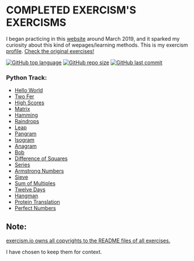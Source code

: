 # COMPLETED EXERCISM'S EXERCISMS

I began practicing in this [website](https://exercism.io) around March 2019, and
it sparked my curiosity about this kind of wepages/learning methods.
This is my exercism [profile](https://exercism.io/profiles/ibLeDy). [Check the original exercises!](https://github.com/exercism/python)

[![GitHub top language](https://img.shields.io/github/languages/top/ibLeDy/exercisms-python)](https://github.com/ibLeDy/exercisms-python/search?l=python)
[![GitHub repo size](https://img.shields.io/github/repo-size/ibLeDy/exercisms-python)](https://github.com/ibLeDy/exercisms-python)
[![GitHub last commit](https://img.shields.io/github/last-commit/ibLeDy/exercisms-python)](https://github.com/ibLeDy/exercisms-python/commits/master)

### Python Track:

  - [Hello World](python/hello-world)
  - [Two Fer](python/two-fer)
  - [High Scores](python/high-scores)
  - [Matrix](python/matrix)
  - [Hamming](python/hamming)
  - [Raindrops](python/raindrops)
  - [Leap](python/leap)
  - [Pangram](python/pangram)
  - [Isogram](python/isogram)
  - [Anagram](python/anagram)
  - [Bob](python/bob)
  - [Difference of Squares](python/difference-of-squares)
  - [Series](python/series)
  - [Armstrong Numbers](python/armstrong-numbers)
  - [Sieve](python/sieve)
  - [Sum of Multiples](python/sum-of-multiples)
  - [Twelve Days](python/twelve-days)
  - [Hangman](python/hangman)
  - [Protein Translation](python/protein-translation)
  - [Perfect Numbers](python/perfect-numbers)

## Note:

[exercism.io owns all copyrights to the README files of all exercises.](https://github.com/exercism/python/blob/master/LICENSE)

I have chosen to keep them for context.
